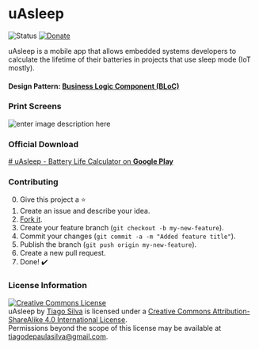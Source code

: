 # uAsleep
![Status](https://img.shields.io/badge/Status-Finished-green.svg) [![Donate](https://img.shields.io/badge/Donate-Buy%20Me%20a%20Coffee-yellow.svg)](https://www.buymeacoffee.com/TiagoPaulaSilva)

uAsleep is a mobile app that allows embedded systems developers to calculate the lifetime of their batteries in projects that use sleep mode (IoT mostly).

#### Design Pattern: [Business Logic Component (BLoC)](https://pub.dev/packages/bloc)

### Print Screens
![enter image description here](https://github.com/import-tiago/uAsleep/blob/master/lib/Printscreens/AppPrintScreens.jpg)

### Official Download
[# uAsleep - Battery Life Calculator on **Google Play**](https://play.google.com/store/apps/details?id=br.uasleep)

### Contributing
0. Give this project a :star:
1. Create an issue and describe your idea.
2. [Fork it](https://github.com/import-tiago/uAsleep/fork).
3. Create your feature branch (`git checkout -b my-new-feature`).
4. Commit your changes (`git commit -a -m "Added feature title"`).
5. Publish the branch (`git push origin my-new-feature`).
6. Create a new pull request.
7. Done! :heavy_check_mark:

### License Information
<a rel="license" href="http://creativecommons.org/licenses/by-sa/4.0/"><img alt="Creative Commons License" style="border-width:0" src="https://i.creativecommons.org/l/by-sa/4.0/88x31.png" /></a><br /><span xmlns:dct="http://purl.org/dc/terms/" property="dct:title">uAsleep</span> by <a xmlns:cc="http://creativecommons.org/ns#" href="https://github.com/import-tiago" property="cc:attributionName" rel="cc:attributionURL">Tiago Silva</a> is licensed under a <a rel="license" href="http://creativecommons.org/licenses/by-sa/4.0/">Creative Commons Attribution-ShareAlike 4.0 International License</a>.<br />Permissions beyond the scope of this license may be available at <a xmlns:cc="http://creativecommons.org/ns#" href="https://twitter.com/import_tiago" rel="cc:morePermissions">tiagodepaulasilva@gmail.com</a>.
